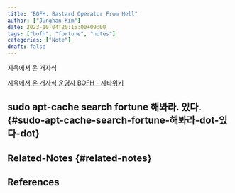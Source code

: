 ```yaml
---
title: "BOFH: Bastard Operator From Hell"
author: ["Junghan Kim"]
date: 2023-10-04T20:15:00+09:00
tags: ["bofh", "fortune", "notes"]
categories: ["Note"]
draft: false
---
```


지옥에서 온 개자식

[지옥에서 온 개자식 운영자 BOFH - 제타위키](https://zetawiki.com/wiki/%EC%A7%80%EC%98%A5%EC%97%90%EC%84%9C_%EC%98%A8_%EA%B0%9C%EC%9E%90%EC%8B%9D_%EC%9A%B4%EC%98%81%EC%9E%90_BOFH)


## sudo apt-cache search fortune 해봐라. 있다. {#sudo-apt-cache-search-fortune-해봐라-dot-있다-dot}


## Related-Notes {#related-notes}

## References

<style>.csl-entry{text-indent: -1.5em; margin-left: 1.5em;}</style><div class="csl-bib-body">
</div>
